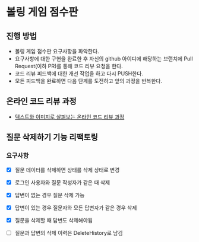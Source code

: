 # 볼링 게임 점수판
## 진행 방법
* 볼링 게임 점수판 요구사항을 파악한다.
* 요구사항에 대한 구현을 완료한 후 자신의 github 아이디에 해당하는 브랜치에 Pull Request(이하 PR)를 통해 코드 리뷰 요청을 한다.
* 코드 리뷰 피드백에 대한 개선 작업을 하고 다시 PUSH한다.
* 모든 피드백을 완료하면 다음 단계를 도전하고 앞의 과정을 반복한다.

## 온라인 코드 리뷰 과정
* [텍스트와 이미지로 살펴보는 온라인 코드 리뷰 과정](https://github.com/next-step/nextstep-docs/tree/master/codereview)



## 질문 삭제하기 기능 리팩토링

### 요구사항

- [x] 질문 데이터를 삭제하면 상태를 삭제 상태로 변경
- [x] 로그인 사용자와 질문 작성자가 같은 때 삭제
- [x] 답변이 없는 경우 질문 삭제 가능
- [x] 답변이 있는 경우 질문자와 모든 답변자가 같은 경우 삭제
- [x] 질문을 삭제할 때 답변도 삭제해야됨
- [ ] 질문과 답변의 삭제 이력은 DeleteHistory로 남김

